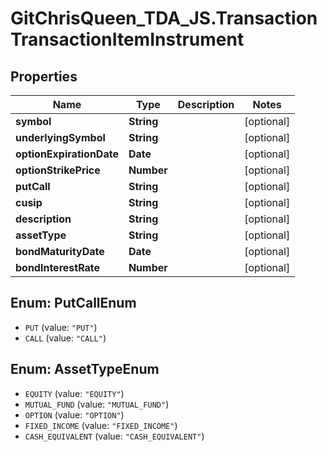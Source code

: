 # GitChrisQueen_TDA_JS.TransactionTransactionItemInstrument

## Properties
Name | Type | Description | Notes
------------ | ------------- | ------------- | -------------
**symbol** | **String** |  | [optional] 
**underlyingSymbol** | **String** |  | [optional] 
**optionExpirationDate** | **Date** |  | [optional] 
**optionStrikePrice** | **Number** |  | [optional] 
**putCall** | **String** |  | [optional] 
**cusip** | **String** |  | [optional] 
**description** | **String** |  | [optional] 
**assetType** | **String** |  | [optional] 
**bondMaturityDate** | **Date** |  | [optional] 
**bondInterestRate** | **Number** |  | [optional] 

<a name="PutCallEnum"></a>
## Enum: PutCallEnum

* `PUT` (value: `"PUT"`)
* `CALL` (value: `"CALL"`)


<a name="AssetTypeEnum"></a>
## Enum: AssetTypeEnum

* `EQUITY` (value: `"EQUITY"`)
* `MUTUAL_FUND` (value: `"MUTUAL_FUND"`)
* `OPTION` (value: `"OPTION"`)
* `FIXED_INCOME` (value: `"FIXED_INCOME"`)
* `CASH_EQUIVALENT` (value: `"CASH_EQUIVALENT"`)


